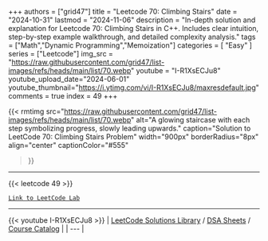 
+++
authors = ["grid47"]
title = "Leetcode 70: Climbing Stairs"
date = "2024-10-31"
lastmod = "2024-11-06"
description = "In-depth solution and explanation for Leetcode 70: Climbing Stairs in C++. Includes clear intuition, step-by-step example walkthrough, and detailed complexity analysis."
tags = ["Math","Dynamic Programming","Memoization"]
categories = [
    "Easy"
]
series = ["Leetcode"]
img_src = "https://raw.githubusercontent.com/grid47/list-images/refs/heads/main/list/70.webp"
youtube = "I-R1XsECJu8"
youtube_upload_date="2024-06-01"
youtube_thumbnail="https://i.ytimg.com/vi/I-R1XsECJu8/maxresdefault.jpg"
comments = true
index = 49
+++


{{< rmtimg 
    src="https://raw.githubusercontent.com/grid47/list-images/refs/heads/main/list/70.webp" 
    alt="A glowing staircase with each step symbolizing progress, slowly leading upwards."
    caption="Solution to LeetCode 70: Climbing Stairs Problem"
    width="900px"
    borderRadius="8px"
    align="center" 
    captionColor="#555"
>}}
---
{{< leetcode 49 >}}

[`Link to LeetCode Lab`](https://leetcode.com/problems/climbing-stairs/description/)

---
{{< youtube I-R1XsECJu8 >}}
| [LeetCode Solutions Library](https://grid47.xyz/leetcode/) / [DSA Sheets](https://grid47.xyz/sheets/) / [Course Catalog](https://grid47.xyz/courses/) |
| --- |
